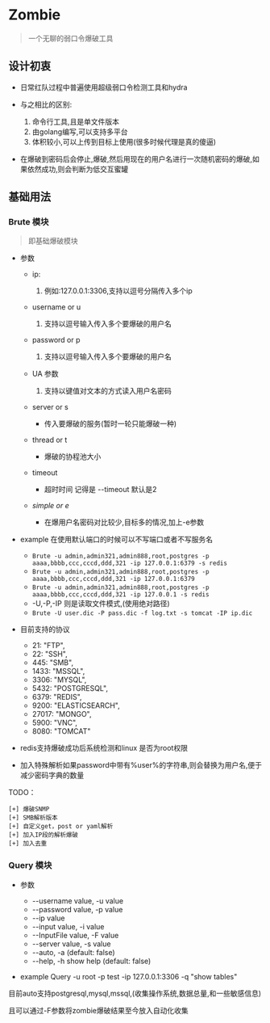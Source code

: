 # Zombie 

> 一个无聊的弱口令爆破工具


## 设计初衷
* 日常红队过程中普遍使用超级弱口令检测工具和hydra

* 与之相比的区别:
    1. 命令行工具,且是单文件版本
    2. 由golang编写,可以支持多平台
    3. 体积较小,可以上传到目标上使用(很多时候代理是真的傻逼)

* 在爆破到密码后会停止,爆破,然后用现在的用户名进行一次随机密码的爆破,如果依然成功,则会判断为低交互蜜罐

## 基础用法

###  Brute 模块
> 即基础爆破模块

* 参数
    * ip:
        1. 例如:127.0.0.1:3306,支持以逗号分隔传入多个ip
    
    * username or u
        1. 支持以逗号输入传入多个要爆破的用户名
    
    * password or p
        1. 支持以逗号输入传入多个要爆破的用户名
    
    * UA 参数
        1. 支持以键值对文本的方式读入用户名密码
    
    * server or s 
        * 传入要爆破的服务(暂时一轮只能爆破一种)
      
    * thread or t
        * 爆破的协程池大小
      
    * timeout 
        * 超时时间 记得是 --timeout 默认是2
    * *simple or e*
        * 在爆用户名密码对比较少,目标多的情况,加上-e参数

* example
    在使用默认端口的时候可以不写端口或者不写服务名
    * `Brute -u admin,admin321,admin888,root,postgres -p aaaa,bbbb,ccc,cccd,ddd,321 -ip 127.0.0.1:6379 -s redis`
    * `Brute -u admin,admin321,admin888,root,postgres -p aaaa,bbbb,ccc,cccd,ddd,321 -ip 127.0.0.1:6379 `
    * `Brute -u admin,admin321,admin888,root,postgres -p aaaa,bbbb,ccc,cccd,ddd,321 -ip 127.0.0.1 -s redis`
    * -U,-P,-IP 则是读取文件模式,(使用绝对路径)
    * `Brute -U user.dic -P pass.dic -f log.txt -s tomcat -IP ip.dic`
* 目前支持的协议
    * 21:    "FTP",
    * 22:    "SSH",
    * 445:   "SMB",
    * 1433:  "MSSQL",
    * 3306:  "MYSQL",
    * 5432:  "POSTGRESQL",
    * 6379:  "REDIS",  
    * 9200:  "ELASTICSEARCH",
    * 27017: "MONGO",
    * 5900:  "VNC",
    * 8080: "TOMCAT"
    
    

* redis支持爆破成功后系统检测和linux 是否为root权限

* 加入特殊解析如果password中带有%user%的字符串,则会替换为用户名,便于减少密码字典的数量

TODO：

    [+] 爆破SNMP
    [+] SMB解析版本
    [+] 自定义get，post or yaml解析
    [+] 加入IP段的解析爆破
    [+] 加入去重

### Query 模块

* 参数 
  
    * --username value, -u value   
    * --password value, -p value   
    * --ip value                   
  * --input value, -i value      
  * --InputFile value, -F value  
  * --server value, -s value     
  * --auto, -a                   (default: false)
  * --help, -h                   show help (default: false)

    
*  example
    Query -u root -p test -ip 127.0.0.1:3306 -q "show tables"


目前auto支持postgresql,mysql,mssql,(收集操作系统,数据总量,和一些敏感信息)

且可以通过-F参数将zombie爆破结果至今放入自动化收集

   



